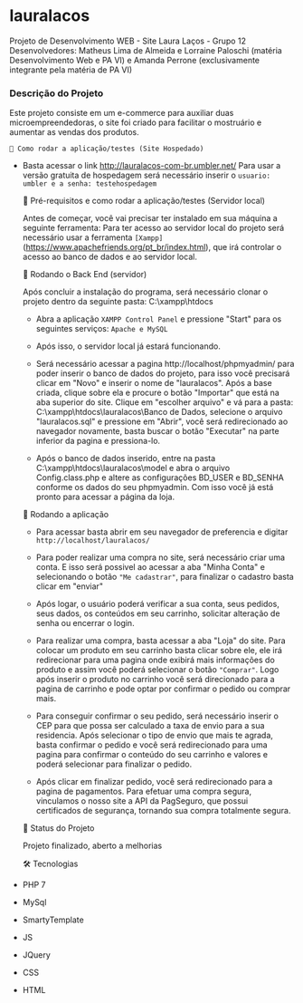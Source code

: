 # lauralacos
Projeto de Desenvolvimento WEB - Site Laura Laços - Grupo 12
Desenvolvedores: Matheus Lima de Almeida e Lorraine Paloschi (matéria Desenvolvimento Web e PA VI) e Amanda Perrone (exclusivamente integrante pela matéria de PA VI)


### Descrição do Projeto
Este projeto consiste em um e-commerce para auxiliar duas microempreendedoras, o site foi criado para facilitar o mostruário e aumentar as vendas dos produtos.</p>

	🎲 Como rodar a aplicação/testes (Site Hospedado)
  - Basta acessar o link http://lauralacos-com-br.umbler.net/
  Para usar a versão gratuita de hospedagem será necessário inserir o ```usuario: umbler e a senha: testehospedagem```


	🎲 Pré-requisitos e como rodar a aplicação/testes (Servidor local)

	Antes de começar, você vai precisar ter instalado em sua máquina a seguinte ferramenta:
	Para ter acesso ao servidor local do projeto será necessário usar a ferramenta ```[Xampp]```(https://www.apachefriends.org/pt_br/index.html), que irá controlar o acesso ao banco de dados e ao servidor local.

	🎲 Rodando o Back End (servidor)
	
		
	 Após concluir a instalação do programa, será necessário clonar o projeto dentro da seguinte pasta: C:\xampp\htdocs 
		
	- Abra a aplicação ```XAMPP Control Panel``` e pressione "Start" para os seguintes serviços: ```Apache e MySQL```
		
	- Após isso, o servidor local já estará funcionando. 
		
	- Será necessário acessar a pagina http://localhost/phpmyadmin/ para poder inserir o banco de dados do projeto, para isso você precisará clicar em "Novo" e inserir o nome de "lauralacos". Após a base criada, clique sobre ela e procure o botão "Importar" que está na aba superior do site. Clique em "escolher arquivo" e vá para a pasta: C:\xampp\htdocs\lauralacos\Banco de Dados, selecione o arquivo "lauralacos.sql" e pressione em "Abrir", você será redirecionado ao navegador novamente, basta buscar o botão "Executar" na parte inferior da pagina e pressiona-lo.
		
	- Após o banco de dados inserido, entre na pasta C:\xampp\htdocs\lauralacos\model e abra o arquivo Config.class.php e altere as configurações BD_USER e
    BD_SENHA conforme os dados do seu phpmyadmin. Com isso você já está pronto para acessar a página da loja.
	
	
	
	🎲 Rodando a aplicação
		
	- Para acessar basta abrir em seu navegador de preferencia e digitar ```http://localhost/lauralacos/```
		
	- Para poder realizar uma compra no site, será necessário criar uma conta. E isso será possivel ao acessar a aba "Minha Conta" e selecionando o botão ```"Me cadastrar"```, para finalizar o cadastro basta clicar em "enviar"
		
	- Após logar, o usuário poderá verificar a sua conta, seus pedidos, seus dados, os conteúdos em seu carrinho, solicitar alteração de senha ou encerrar o login. 
		
	- Para realizar uma compra, basta acessar a aba "Loja" do site. Para colocar um produto em seu carrinho basta clicar sobre ele, ele irá redirecionar para uma pagina onde exibirá mais informações do produto e assim você poderá selecionar o botão ```"Comprar"```. Logo após inserir o produto no carrinho você será direcionado para a pagina de carrinho e pode optar por confirmar o pedido ou comprar mais. 
		
	- Para conseguir confirmar o seu pedido, será necessário inserir o CEP para que possa ser calculado a taxa de envio para a sua residencia. Após selecionar o tipo de envio que mais te agrada, basta confirmar o pedido e você será redirecionado para uma pagina para confirmar o conteúdo do seu carrinho e valores e poderá selecionar para finalizar o pedido.
		
	- Após clicar em finalizar pedido, você será redirecionado para a pagina de pagamentos.  Para efetuar uma compra segura, vinculamos o nosso site a API da PagSeguro, que possui certificados de segurança, tornando sua compra totalmente segura. 


	🎲 Status do Projeto
  
	Projeto finalizado, aberto a melhorias

	


	🛠 Tecnologias
  - PHP 7
  - MySql
  - SmartyTemplate
  - JS
  - JQuery 
  - CSS
  - HTML
